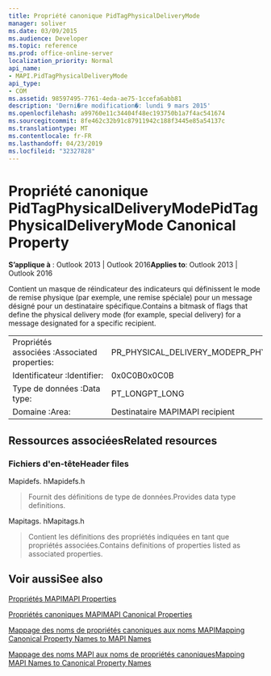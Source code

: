 ```yaml
---
title: Propriété canonique PidTagPhysicalDeliveryMode
manager: soliver
ms.date: 03/09/2015
ms.audience: Developer
ms.topic: reference
ms.prod: office-online-server
localization_priority: Normal
api_name:
- MAPI.PidTagPhysicalDeliveryMode
api_type:
- COM
ms.assetid: 98597495-7761-4eda-ae75-1ccefa6abb81
description: 'Derni�re modification�: lundi 9 mars 2015'
ms.openlocfilehash: a99760e11c34404f48ec193750b1a7f4ac541674
ms.sourcegitcommit: 8fe462c32b91c87911942c188f3445e85a54137c
ms.translationtype: MT
ms.contentlocale: fr-FR
ms.lasthandoff: 04/23/2019
ms.locfileid: "32327828"
---
```

# <a name="pidtagphysicaldeliverymode-canonical-property"></a><span data-ttu-id="c4ebf-103">Propriété canonique PidTagPhysicalDeliveryMode</span><span class="sxs-lookup"><span data-stu-id="c4ebf-103">PidTagPhysicalDeliveryMode Canonical Property</span></span>

  
  
<span data-ttu-id="c4ebf-104">**S’applique à** : Outlook 2013 | Outlook 2016</span><span class="sxs-lookup"><span data-stu-id="c4ebf-104">**Applies to**: Outlook 2013 | Outlook 2016</span></span> 
  
<span data-ttu-id="c4ebf-105">Contient un masque de réindicateur des indicateurs qui définissent le mode de remise physique (par exemple, une remise spéciale) pour un message désigné pour un destinataire spécifique.</span><span class="sxs-lookup"><span data-stu-id="c4ebf-105">Contains a bitmask of flags that define the physical delivery mode (for example, special delivery) for a message designated for a specific recipient.</span></span>
  
|||
|:-----|:-----|
|<span data-ttu-id="c4ebf-106">Propriétés associées :</span><span class="sxs-lookup"><span data-stu-id="c4ebf-106">Associated properties:</span></span>  <br/> |<span data-ttu-id="c4ebf-107">PR_PHYSICAL_DELIVERY_MODE</span><span class="sxs-lookup"><span data-stu-id="c4ebf-107">PR_PHYSICAL_DELIVERY_MODE</span></span>  <br/> |
|<span data-ttu-id="c4ebf-108">Identificateur :</span><span class="sxs-lookup"><span data-stu-id="c4ebf-108">Identifier:</span></span>  <br/> |<span data-ttu-id="c4ebf-109">0x0C0B</span><span class="sxs-lookup"><span data-stu-id="c4ebf-109">0x0C0B</span></span>  <br/> |
|<span data-ttu-id="c4ebf-110">Type de données :</span><span class="sxs-lookup"><span data-stu-id="c4ebf-110">Data type:</span></span>  <br/> |<span data-ttu-id="c4ebf-111">PT_LONG</span><span class="sxs-lookup"><span data-stu-id="c4ebf-111">PT_LONG</span></span>  <br/> |
|<span data-ttu-id="c4ebf-112">Domaine :</span><span class="sxs-lookup"><span data-stu-id="c4ebf-112">Area:</span></span>  <br/> |<span data-ttu-id="c4ebf-113">Destinataire MAPI</span><span class="sxs-lookup"><span data-stu-id="c4ebf-113">MAPI recipient</span></span>  <br/> |
   
## <a name="related-resources"></a><span data-ttu-id="c4ebf-114">Ressources associées</span><span class="sxs-lookup"><span data-stu-id="c4ebf-114">Related resources</span></span>

### <a name="header-files"></a><span data-ttu-id="c4ebf-115">Fichiers d'en-tête</span><span class="sxs-lookup"><span data-stu-id="c4ebf-115">Header files</span></span>

<span data-ttu-id="c4ebf-116">Mapidefs. h</span><span class="sxs-lookup"><span data-stu-id="c4ebf-116">Mapidefs.h</span></span>
  
> <span data-ttu-id="c4ebf-117">Fournit des définitions de type de données.</span><span class="sxs-lookup"><span data-stu-id="c4ebf-117">Provides data type definitions.</span></span>
    
<span data-ttu-id="c4ebf-118">Mapitags. h</span><span class="sxs-lookup"><span data-stu-id="c4ebf-118">Mapitags.h</span></span>
  
> <span data-ttu-id="c4ebf-119">Contient les définitions des propriétés indiquées en tant que propriétés associées.</span><span class="sxs-lookup"><span data-stu-id="c4ebf-119">Contains definitions of properties listed as associated properties.</span></span>
    
## <a name="see-also"></a><span data-ttu-id="c4ebf-120">Voir aussi</span><span class="sxs-lookup"><span data-stu-id="c4ebf-120">See also</span></span>



[<span data-ttu-id="c4ebf-121">Propriétés MAPI</span><span class="sxs-lookup"><span data-stu-id="c4ebf-121">MAPI Properties</span></span>](mapi-properties.md)
  
[<span data-ttu-id="c4ebf-122">Propriétés canoniques MAPI</span><span class="sxs-lookup"><span data-stu-id="c4ebf-122">MAPI Canonical Properties</span></span>](mapi-canonical-properties.md)
  
[<span data-ttu-id="c4ebf-123">Mappage des noms de propriétés canoniques aux noms MAPI</span><span class="sxs-lookup"><span data-stu-id="c4ebf-123">Mapping Canonical Property Names to MAPI Names</span></span>](mapping-canonical-property-names-to-mapi-names.md)
  
[<span data-ttu-id="c4ebf-124">Mappage des noms MAPI aux noms de propriétés canoniques</span><span class="sxs-lookup"><span data-stu-id="c4ebf-124">Mapping MAPI Names to Canonical Property Names</span></span>](mapping-mapi-names-to-canonical-property-names.md)

